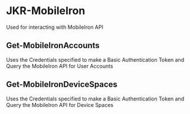 # JKR-MobileIron
Used for interacting with MobileIron API


## Get-MobileIronAccounts
Uses the Credentials specified to make a Basic Authentication Token and Query the MobileIron API for User Accounts

## Get-MobileIronDeviceSpaces
Uses the Credentials specified to make a Basic Authentication Token and Query the MobileIron API for Device Spaces